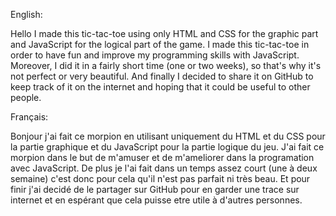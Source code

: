 English:

Hello I made this tic-tac-toe using only HTML and CSS for the graphic part and JavaScript for the logical part of the game. I made this tic-tac-toe in order to have fun and improve my programming skills with JavaScript. Moreover, I did it in a fairly short time (one or two weeks), so that's why it's not perfect or very beautiful. And finally I decided to share it on GitHub to keep track of it on the internet and hoping that it could be useful to other people.

Français:

Bonjour j'ai fait ce morpion en utilisant uniquement du HTML et du CSS pour la partie graphique et du JavaScript pour la partie logique du jeu. J'ai fait ce morpion dans le but de m'amuser et de m'ameliorer dans la programation avec JavaScript. De plus je l'ai fait dans un temps assez court (une à deux semaine) c'est donc pour cela qu'il n'est pas parfait ni très beau. Et pour finir j'ai decidé de le partager sur GitHub pour en garder une trace sur internet et en espérant que cela puisse etre utile à d'autres personnes.
